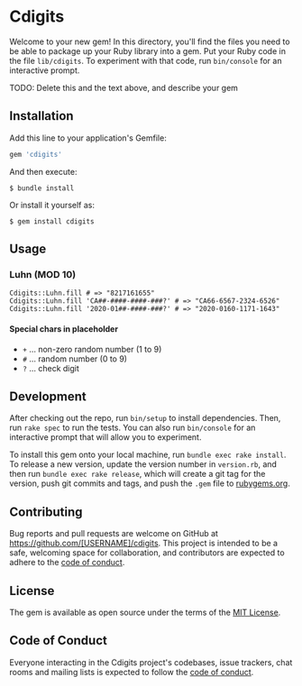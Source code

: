 # Cdigits

Welcome to your new gem! In this directory, you'll find the files you need to be able to package up your Ruby library into a gem. Put your Ruby code in the file `lib/cdigits`. To experiment with that code, run `bin/console` for an interactive prompt.

TODO: Delete this and the text above, and describe your gem

## Installation

Add this line to your application's Gemfile:

```ruby
gem 'cdigits'
```

And then execute:

    $ bundle install

Or install it yourself as:

    $ gem install cdigits

## Usage

### Luhn (MOD 10)

```
Cdigits::Luhn.fill # => "8217161655"
Cdigits::Luhn.fill 'CA##-####-####-###?' # => "CA66-6567-2324-6526"
Cdigits::Luhn.fill '2020-01##-####-###?' # => "2020-0160-1171-1643"
```

#### Special chars in placeholder

- `+` ... non-zero random number (1 to 9)
- `#` ... random number (0 to 9)
- `?` ... check digit

## Development

After checking out the repo, run `bin/setup` to install dependencies. Then, run `rake spec` to run the tests. You can also run `bin/console` for an interactive prompt that will allow you to experiment.

To install this gem onto your local machine, run `bundle exec rake install`. To release a new version, update the version number in `version.rb`, and then run `bundle exec rake release`, which will create a git tag for the version, push git commits and tags, and push the `.gem` file to [rubygems.org](https://rubygems.org).

## Contributing

Bug reports and pull requests are welcome on GitHub at https://github.com/[USERNAME]/cdigits. This project is intended to be a safe, welcoming space for collaboration, and contributors are expected to adhere to the [code of conduct](https://github.com/[USERNAME]/cdigits/blob/master/CODE_OF_CONDUCT.md).


## License

The gem is available as open source under the terms of the [MIT License](https://opensource.org/licenses/MIT).

## Code of Conduct

Everyone interacting in the Cdigits project's codebases, issue trackers, chat rooms and mailing lists is expected to follow the [code of conduct](https://github.com/[USERNAME]/cdigits/blob/master/CODE_OF_CONDUCT.md).

